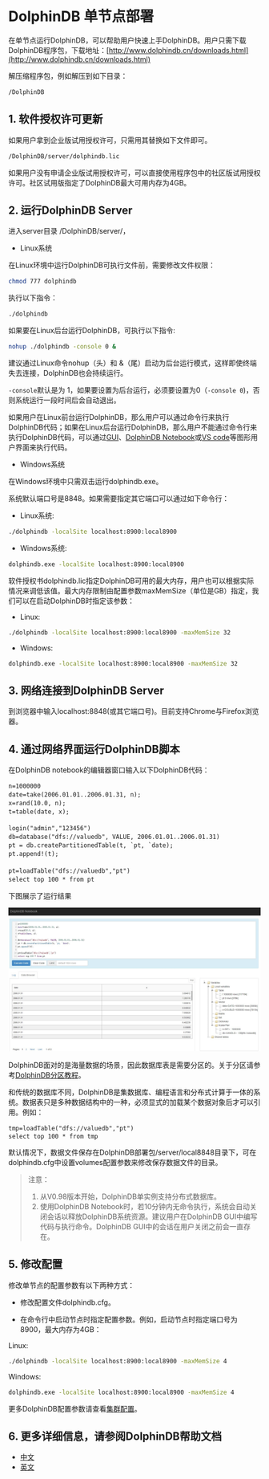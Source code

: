 # DolphinDB 单节点部署

在单节点运行DolphinDB，可以帮助用户快速上手DolphinDB。用户只需下载DolphinDB程序包，下载地址：[http://www.dolphindb.cn/downloads.html](http://www.dolphindb.cn/downloads.html)

解压缩程序包，例如解压到如下目录：

```sh
/DolphinDB
```

## 1. 软件授权许可更新

如果用户拿到企业版试用授权许可，只需用其替换如下文件即可。

```sh
/DolphinDB/server/dolphindb.lic
```

如果用户没有申请企业版试用授权许可，可以直接使用程序包中的社区版试用授权许可。社区试用版指定了DolphinDB最大可用内存为4GB。

## 2. 运行DolphinDB Server

进入server目录 /DolphinDB/server/，

- Linux系统

在Linux环境中运行DolphinDB可执行文件前，需要修改文件权限：

```sh
chmod 777 dolphindb
```

执行以下指令：

```sh
./dolphindb
```

如果要在Linux后台运行DolphinDB，可执行以下指令:

```sh
nohup ./dolphindb -console 0 &
```

建议通过Linux命令nohup（头）和 &（尾）启动为后台运行模式，这样即使终端失去连接，DolphinDB也会持续运行。

`-console`默认是为 1，如果要设置为后台运行，必须要设置为0（`-console 0`)，否则系统运行一段时间后会自动退出。

如果用户在Linux前台运行DolphinDB，那么用户可以通过命令行来执行DolphinDB代码；如果在Linux后台运行DolphinDB，那么用户不能通过命令行来执行DolphinDB代码，可以通过[GUI](http://www.dolphindb.cn/cn/gui/GUIGetStarted.html)、[DolphinDB Notebook](http://www.dolphindb.cn/cn/gui/NotebookGetStarted.html)或[VS code](https://github.com/dolphindb/Tutorials_CN)等图形用户界面来执行代码。

- Windows系统

在Windows环境中只需双击运行dolphindb.exe。

系统默认端口号是8848。如果需要指定其它端口可以通过如下命令行：

- Linux系统:

```sh
./dolphindb -localSite localhost:8900:local8900
```

- Windows系统:

```sh
dolphindb.exe -localSite localhost:8900:local8900
```

软件授权书dolphindb.lic指定DolphinDB可用的最大内存，用户也可以根据实际情况来调低该值。最大内存限制由配置参数maxMemSize（单位是GB）指定，我们可以在启动DolphinDB时指定该参数：

- Linux:

```sh
./dolphindb -localSite localhost:8900:local8900 -maxMemSize 32
```

- Windows:

```sh
dolphindb.exe -localSite localhost:8900:local8900 -maxMemSize 32
```

## 3. 网络连接到DolphinDB Server

到浏览器中输入localhost:8848(或其它端口号)。目前支持Chrome与Firefox浏览器。

## 4. 通过网络界面运行DolphinDB脚本

在DolphinDB notebook的编辑器窗口输入以下DolphinDB代码：

```txt
n=1000000
date=take(2006.01.01..2006.01.31, n);
x=rand(10.0, n);
t=table(date, x);

login("admin","123456")
db=database("dfs://valuedb", VALUE, 2006.01.01..2006.01.31)
pt = db.createPartitionedTable(t, `pt, `date);
pt.append!(t);

pt=loadTable("dfs://valuedb","pt")
select top 100 * from pt
```

下图展示了运行结果

![运行结果](images/single_notebook.jpg)

DolphinDB面对的是海量数据的场景，因此数据库表是需要分区的。关于分区请参考[DolphinDB分区教程](https://github.com/dolphindb/Tutorials_CN/blob/master/database.md)。

和传统的数据库不同，DolphinDB是集数据库、编程语言和分布式计算于一体的系统。数据表只是多种数据结构中的一种，必须显式的加载某个数据对象后才可以引用。例如：

```
tmp=loadTable("dfs://valuedb","pt")
select top 100 * from tmp
```

默认情况下，数据文件保存在DolphinDB部署包/server/local8848目录下，可在dolphindb.cfg中设置volumes配置参数来修改保存数据文件的目录。

> 注意：
> 1. 从V0.98版本开始，DolphinDB单实例支持分布式数据库。
> 2. 使用DolphinDB Notebook时，若10分钟内无命令执行，系统会自动关闭会话以释放DolphinDB系统资源。建议用户在DolphinDB GUI中编写代码与执行命令。DolphinDB GUI中的会话在用户关闭之前会一直存在。

## 5. 修改配置

修改单节点的配置参数有以下两种方式：

- 修改配置文件dolphindb.cfg。

- 在命令行中启动节点时指定配置参数。例如，启动节点时指定端口号为8900，最大内存为4GB：

Linux:

```sh
./dolphindb -localSite localhost:8900:local8900 -maxMemSize 4
```

Windows:

```sh
dolphindb.exe -localSite localhost:8900:local8900 -maxMemSize 4
```

更多DolphinDB配置参数请查看[集群配置](https://www.dolphindb.cn/cn/help/ClusterSetup.html)。

## 6. 更多详细信息，请参阅DolphinDB帮助文档

- [中文](https://www.dolphindb.cn/cn/help/index.html)
- [英文](http://dolphindb.com/help/)